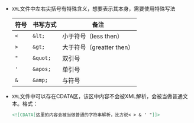 - `XML`文件中左右尖括号有特殊含义，想要表示其本身，需要使用特殊写法

    | 符号 | 书写方式 | 备注                      |
    | ---- | -------- | ------------------------- |
    | `<`  | `&lt;`   | 小于符号（less then）     |
    | `>`  | `&gt;`   | 大于符号（greatter then） |
    | `"`  | `&quot;` | 双引号                    |
    | `'`  | `&apos;` | 单引号                    |
    | `&`  | `&amp;`  | 与符号                    |


- `XML`文件中可以存在CDATA区，该区中内容不会被XML解析，会被当做普通文本。格式：
  ```xml
  <![CDATA[这里的内容会被当做普通的字符串解析，比方说< > & ' "]]>
  ```

